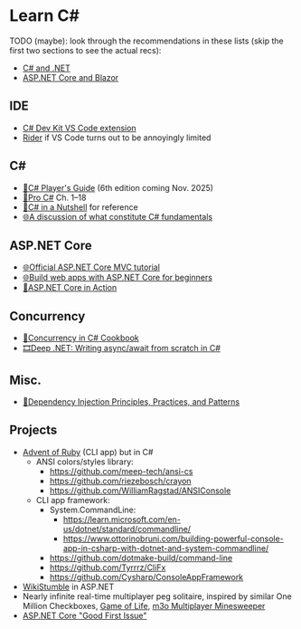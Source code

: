 # Learn C#

TODO (maybe): look through the recommendations in these lists (skip the first two sections to see the actual recs):

- [C# and .NET](https://kerrick.blog/articles/2025/25-books-csharp-dotnet-front-matter/)
- [ASP.NET Core and Blazor](https://kerrick.blog/articles/2025/24-books-asp-net-blazor-front-matter/)

## IDE

- [C# Dev Kit VS Code extension](https://marketplace.visualstudio.com/items?itemName=ms-dotnettools.csdevkit)
- [Rider](https://www.jetbrains.com/rider/download) if VS Code turns out to be annoyingly limited

## C#

- [📕C# Player's Guide](https://csharpplayersguide.com/) (6th edition coming Nov. 2025)
- [📕Pro C#](https://www.amazon.com/Pro-NET-Foundational-Principles-Programming/dp/1484278682) Ch. 1–18
- [📕C# in a Nutshell](https://www.albahari.com/nutshell) for reference
- [🌐A discussion of what constitute C# fundamentals](https://www.reddit.com/r/csharp/comments/1kcwlha/am_i_missing_the_fundamentals)

## ASP.NET Core

- [🌐Official ASP.NET Core MVC tutorial](https://learn.microsoft.com/en-us/aspnet/core/tutorials/first-mvc-app/start-mvc?tabs=visual-studio-code)
- [🌐Build web apps with ASP.NET Core for beginners](https://learn.microsoft.com/en-us/training/paths/aspnet-core-web-app/)
- [📕ASP.NET Core in Action](https://www.manning.com/books/asp-net-core-in-action-third-edition)

## Concurrency

- [📕Concurrency in C# Cookbook](https://stephencleary.com/book)
- [🎞️Deep .NET: Writing async/await from scratch in C#](https://youtu.be/R-z2Hv-7nxk?si=b7MALNRGnUWa32w9)

## Misc.

- [📕Dependency Injection Principles, Practices, and Patterns](https://www.manning.com/books/dependency-injection-principles-practices-patterns)

## Projects

- [Advent of Ruby](https://github.com/fpsvogel/advent_of_ruby) (CLI app) but in C#
  - ANSI colors/styles library:
    - https://github.com/meep-tech/ansi-cs
    - https://github.com/riezebosch/crayon
    - https://github.com/WilliamRagstad/ANSIConsole
  - CLI app framework:
    - System.CommandLine:
      - https://learn.microsoft.com/en-us/dotnet/standard/commandline/
      - https://www.ottorinobruni.com/building-powerful-console-app-in-csharp-with-dotnet-and-system-commandline/
    - https://github.com/dotmake-build/command-line
    - https://github.com/Tyrrrz/CliFx
    - https://github.com/Cysharp/ConsoleAppFramework
- [WikiStumble](https://github.com/fpsvogel/wiki-stumble) in ASP.NET
- Nearly infinite real-time multiplayer peg solitaire, inspired by similar One Million Checkboxes, [Game of Life](https://andersmurphy.com/2025/04/07/clojure-realtime-collaborative-web-apps-without-clojurescript.html), [m3o Multiplayer Minesweeper](https://m3o.xyz/)
- [ASP.NET Core "Good First Issue"](https://github.com/dotnet/aspnetcore/issues?q=sort%3Aupdated-desc%20is%3Aissue%20is%3Aopen%20label%3A%22good%20first%20issue%22)
